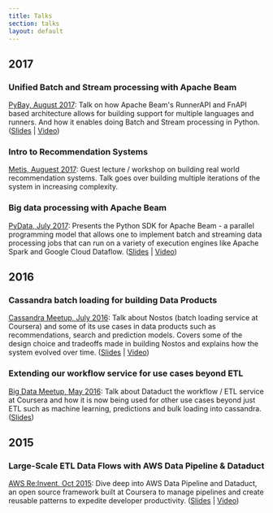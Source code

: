 ```yaml
---
title: Talks
section: talks
layout: default
---
```


<div class="hfeed">

  <!-- 2017 -->
  <div class="hentry post project-batch-title">
    <h2>2017</h2>
  </div>

  <!-- PyBay, August 2017 -->
  <div class="hentry post project-batch-title">
    <h3>Unified Batch and Stream processing with Apache Beam</h3>
    <div class="entry-summary">
        <p><a class="talk-title" href="https://pybay.com/" target="_blank">PyBay, August 2017</a>: Talk on how Apache Beam's RunnerAPI and FnAPI based architecture allows for building support for multiple languages and runners. And how it enables doing Batch and Stream processing in Python. (<a href="https://speakerdeck.com/sb2nov/unified-batch-and-stream-processing-with-apache-beam" target="_blank">Slides</a> | <a href="https://www.youtube.com/watch?v=z2nEOPz30so" target="_blank">Video</a>)</p>
    </div>
  </div>

  <!-- Metis, August 2017 -->
  <div class="hentry post project-batch-title">
    <h3>Intro to Recommendation Systems</h3>
    <div class="entry-summary">
        <p><a class="talk-title" href="https://www.thisismetis.com/" target="_blank">Metis, Auguest 2017</a>: Guest lecture / workshop on building real world recommendation systems. Talk goes over building multiple iterations of the system in increasing complexity.</p>
    </div>
  </div>

  <!-- PyData, July 2017 -->
  <div class="hentry post project-batch-title">
    <h3>Big data processing with Apache Beam</h3>
    <div class="entry-summary">
        <p><a class="talk-title" href="https://pydata.org/seattle2017/" target="_blank">PyData, July 2017</a>: Presents the Python SDK for Apache Beam - a parallel programming model that allows one to implement batch and streaming data processing jobs that can run on a variety of execution engines like Apache Spark and Google Cloud Dataflow. (<a href="https://speakerdeck.com/sb2nov/big-data-processing-with-apache-beam" target="_blank">Slides</a> | <a href="https://www.youtube.com/watch?v=-6xpDRiurmA" target="_blank">Video</a>)</p>
    </div>
  </div>

  <!-- 2016 -->
  <div class="hentry post project-batch-title">
    <h2>2016</h2>
  </div>

  <!-- Cassandra Meetup, July 2016 -->
  <div class="hentry post project-batch-title">
    <h3>Cassandra batch loading for building Data Products</h3>
    <div class="entry-summary">
        <p><a class="talk-title" href="http://www.meetup.com/DataStax-Cassandra-South-Bay-Users/events/232405279/" target="_blank">Cassandra Meetup, July 2016</a>: Talk about Nostos (batch loading service at Coursera) and some of its use cases in data products such as recommendations, search and prediction models. Covers some of the design choice and tradeoffs made in building Nostos and explains how the system evolved over time. (<a href="https://speakerdeck.com/sb2nov/cassandra-batch-loading-for-data-products" target="_blank">Slides</a> | <a href="https://www.youtube.com/watch?v=SQBGPX_eYZ0" target="_blank">Video</a>)</p>
    </div>
  </div>

  <!-- Big Data Meetup, May 2016 -->
  <div class="hentry post project-batch-title">
    <h3>Extending our workflow service for use cases beyond ETL</h3>
    <div class="entry-summary">
        <p><a class="talk-title" href="http://www.meetup.com/San-Francisco-AWS-Big-Data-Meetup/events/229638199/" target="_blank">Big Data Meetup, May 2016</a>: Talk about Dataduct the workflow / ETL service at Coursera and how it is now being used for other use cases beyond just ETL such as machine learning, predictions and bulk loading into cassandra. (<a href="https://speakerdeck.com/sb2nov/to-and-fro-from-amazon-redshift" target="_blank">Slides</a>)</p>
    </div>
  </div>

  <!-- 2015 -->
  <div class="hentry post project-batch-title">
    <h2>2015</h2>
  </div>

  <!-- AWS Re:Invent, Oct 2015 -->
  <div class="hentry post project-batch-title">
    <h3>Large-Scale ETL Data Flows with AWS Data Pipeline & Dataduct</h3>
    <div class="entry-summary">
        <p><a class="talk-title" href="https://reinvent.awsevents.com/" target="_blank">AWS Re:Invent, Oct 2015</a>: Dive deep into AWS Data Pipeline and Dataduct, an open source framework built at Coursera to manage pipelines and create reusable patterns to expedite developer productivity. (<a href="https://speakerdeck.com/sb2nov/large-scale-etl-data-flows-with-data-pipeline-and-dataduct" target="_blank">Slides</a> | <a href="https://www.youtube.com/watch?v=NLCLoJnhDOM" target="_blank">Video</a>)</p>
    </div>
  </div>

</div>
